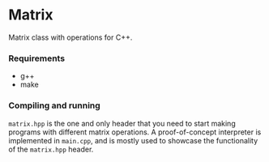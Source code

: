 # Matrix
Matrix class with operations for C++.

### Requirements
- g++
- make

### Compiling and running
`matrix.hpp` is the one and only header that you need to start making programs with different matrix operations. A proof-of-concept interpreter is implemented in `main.cpp`, and is mostly used to showcase the functionality of the `matrix.hpp` header.
